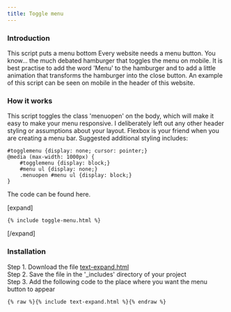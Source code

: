```yaml
---
title: Toggle menu
---
```


### Introduction

This script puts a menu bottom Every website needs a menu button. You know... the much debated hamburger that toggles the menu on mobile. It is best practise to add the word 'Menu' to the hamburger and to add a little animation that transforms the hamburger into the close button. An example of this script can be seen on mobile in the header of this website.

### How it works

This script toggles the class 'menuopen' on the body, which will make it easy to make your menu responsive. I deliberately left out any other header styling or assumptions about your layout. Flexbox is your friend when you are creating a menu bar. Suggested additional styling includes:

```
#togglemenu {display: none; cursor: pointer;}
@media (max-width: 1000px) {
    #togglemenu {display: block;}
    #menu ul {display: none;}
    .menuopen #menu ul {display: block;}
}
```
The code can be found here.

[expand]

```
{% include toggle-menu.html %}
```

[/expand]

### Installation

Step 1. Download the file [text-expand.html](https://raw.githubusercontent.com/jhvanderschee/jekyllcodex/gh-pages/_includes/toggle-menu.html)
<br />Step 2. Save the file in the '_includes' directory of your project
<br />Step 3. Add the following code to the place where you want the menu button to appear

```
{% raw %}{% include text-expand.html %}{% endraw %}
```
